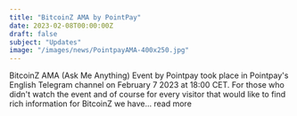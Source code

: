 ```yaml
---
title: "BitcoinZ AMA by PointPay"
date: 2023-02-08T00:00:00Z
draft: false
subject: "Updates"
image: "/images/news/PointpayAMA-400x250.jpg"
---
```


BitcoinZ AMA (Ask Me Anything) Event by Pointpay took place in Pointpay's English Telegram channel on February 7 2023 at 18:00 CET. For those who didn't watch the event and of course for every visitor that would like to find rich information for BitcoinZ we have...
read more
